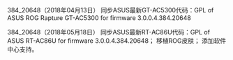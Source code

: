 384_20648（2018年04月13日）
同步ASUS最新GT-AC5300代码：GPL of ASUS ROG Rapture GT-AC5300 for firmware 3.0.0.4.384.20648

384_20648（2018年05月18日）
同步ASUS最新RT-AC86U代码：GPL of ASUS RT-AC86U for firmware 3.0.0.4.384.20648；
移植ROG皮肤；
添加软件中心支持。